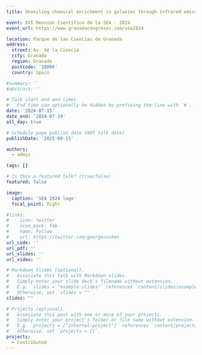 ```yaml
---
title: Unveiling chemical enrichment in galaxies through infrared emission lines

event: XVI Reunión Científica de la SEA - 2024
event_url: https://www.granadacongresos.com/sea2024

location: Parque de las Ciencias de Granada
address:
  street: Av. de la Ciencia
  city: Granada
  region: Granada
  postcode: '18006'
  country: Spain

#summary: ''
#abstract: ''

# Talk start and end times.
#   End time can optionally be hidden by prefixing the line with `#`.
date: '2024-07-15'
date_end: '2024-07-19'
all_day: true

# Schedule page publish date (NOT talk date).
publishDate: '2025-08-15'

authors:
  - admin

tags: []

# Is this a featured talk? (true/false)
featured: false

image:
  caption: 'SEA 2024 logo'
  focal_point: Right

#links:
#  - icon: twitter
#    icon_pack: fab
#    name: Follow
#    url: https://twitter.com/georgecushen
url_code: ''
url_pdf: ''
url_slides: ''
url_video: ''

# Markdown Slides (optional).
#   Associate this talk with Markdown slides.
#   Simply enter your slide deck's filename without extension.
#   E.g. `slides = "example-slides"` references `content/slides/example-slides.md`.
#   Otherwise, set `slides = ""`.
slides: ""

# Projects (optional).
#   Associate this post with one or more of your projects.
#   Simply enter your project's folder or file name without extension.
#   E.g. `projects = ["internal-project"]` references `content/project/deep-learning/index.md`.
#   Otherwise, set `projects = []`.
projects:
  - Contributed
---
```

